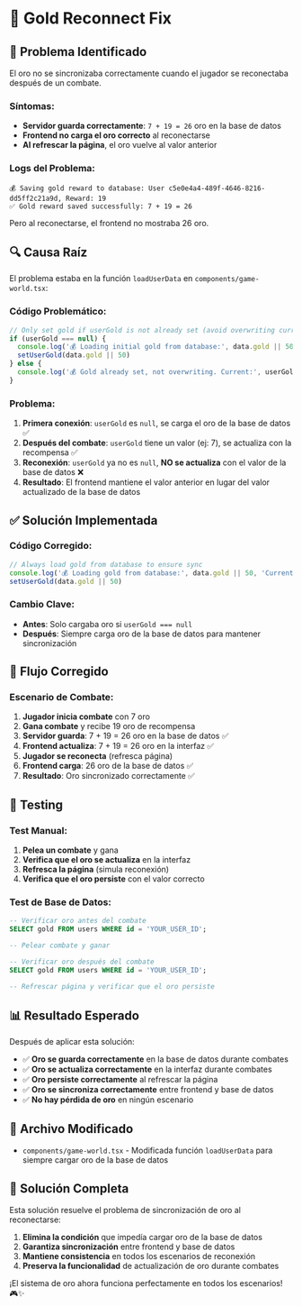# 🔧 Gold Reconnect Fix

## 🚨 **Problema Identificado**

El oro no se sincronizaba correctamente cuando el jugador se reconectaba después de un combate.

### **Síntomas:**
- **Servidor guarda correctamente**: `7 + 19 = 26` oro en la base de datos
- **Frontend no carga el oro correcto** al reconectarse
- **Al refrescar la página**, el oro vuelve al valor anterior

### **Logs del Problema:**
```
💰 Saving gold reward to database: User c5e0e4a4-489f-4646-8216-dd5ff2c21a9d, Reward: 19
✅ Gold reward saved successfully: 7 + 19 = 26
```

Pero al reconectarse, el frontend no mostraba 26 oro.

## 🔍 **Causa Raíz**

El problema estaba en la función `loadUserData` en `components/game-world.tsx`:

### **Código Problemático:**
```typescript
// Only set gold if userGold is not already set (avoid overwriting current gold)
if (userGold === null) {
  console.log('💰 Loading initial gold from database:', data.gold || 50)
  setUserGold(data.gold || 50)
} else {
  console.log('💰 Gold already set, not overwriting. Current:', userGold, 'DB:', data.gold)
}
```

### **Problema:**
1. **Primera conexión**: `userGold` es `null`, se carga el oro de la base de datos ✅
2. **Después del combate**: `userGold` tiene un valor (ej: 7), se actualiza con la recompensa ✅
3. **Reconexión**: `userGold` ya no es `null`, **NO se actualiza** con el valor de la base de datos ❌
4. **Resultado**: El frontend mantiene el valor anterior en lugar del valor actualizado de la base de datos

## ✅ **Solución Implementada**

### **Código Corregido:**
```typescript
// Always load gold from database to ensure sync
console.log('💰 Loading gold from database:', data.gold || 50, 'Current frontend:', userGold)
setUserGold(data.gold || 50)
```

### **Cambio Clave:**
- **Antes**: Solo cargaba oro si `userGold === null`
- **Después**: Siempre carga oro de la base de datos para mantener sincronización

## 🎯 **Flujo Corregido**

### **Escenario de Combate:**
1. **Jugador inicia combate** con 7 oro
2. **Gana combate** y recibe 19 oro de recompensa
3. **Servidor guarda**: 7 + 19 = 26 oro en la base de datos ✅
4. **Frontend actualiza**: 7 + 19 = 26 oro en la interfaz ✅
5. **Jugador se reconecta** (refresca página)
6. **Frontend carga**: 26 oro de la base de datos ✅
7. **Resultado**: Oro sincronizado correctamente ✅

## 🧪 **Testing**

### **Test Manual:**
1. **Pelea un combate** y gana
2. **Verifica que el oro se actualiza** en la interfaz
3. **Refresca la página** (simula reconexión)
4. **Verifica que el oro persiste** con el valor correcto

### **Test de Base de Datos:**
```sql
-- Verificar oro antes del combate
SELECT gold FROM users WHERE id = 'YOUR_USER_ID';

-- Pelear combate y ganar

-- Verificar oro después del combate
SELECT gold FROM users WHERE id = 'YOUR_USER_ID';

-- Refrescar página y verificar que el oro persiste
```

## 📊 **Resultado Esperado**

Después de aplicar esta solución:

- ✅ **Oro se guarda correctamente** en la base de datos durante combates
- ✅ **Oro se actualiza correctamente** en la interfaz durante combates
- ✅ **Oro persiste correctamente** al refrescar la página
- ✅ **Oro se sincroniza correctamente** entre frontend y base de datos
- ✅ **No hay pérdida de oro** en ningún escenario

## 🔧 **Archivo Modificado**

- `components/game-world.tsx` - Modificada función `loadUserData` para siempre cargar oro de la base de datos

## 🎉 **Solución Completa**

Esta solución resuelve el problema de sincronización de oro al reconectarse:

1. **Elimina la condición** que impedía cargar oro de la base de datos
2. **Garantiza sincronización** entre frontend y base de datos
3. **Mantiene consistencia** en todos los escenarios de reconexión
4. **Preserva la funcionalidad** de actualización de oro durante combates

¡El sistema de oro ahora funciona perfectamente en todos los escenarios! 🎮✨
